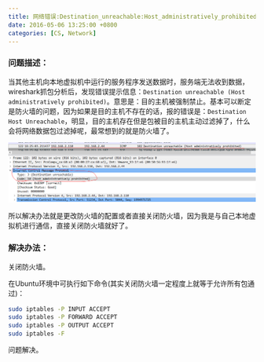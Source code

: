 ```yaml
---
title: 网络错误:Destination_unreachable:Host_administratively_prohibited
date: 2016-05-06 13:25:00 +0800
categories: [CS, Network]
---
```




### 问题描述：
当其他主机向本地虚拟机中运行的服务程序发送数据时，服务端无法收到数据，wireshark抓包分析后，发现错误提示信息：`Destination unreachable (Host administratively prohibited)`。意思是：目的主机被强制禁止。基本可以断定是防火墙的问题，因为如果是目的主机不存在的话，报的错误是：`Destination Host Unreachable`，明显，目的主机存在但是包被目的主机主动过滤掉了，什么会将网络数据包过滤掉呢，最常想到的就是防火墙了。

![image](/assets/img/network/ICMP目的不可达主机禁止.png)

所以解决办法就是更改防火墙的配置或者直接关闭防火墙，因为我是与自己本地虚拟机进行通信，直接关闭防火墙就好了。
### 解决办法：
关闭防火墙。

在Ubuntu环境中可执行如下命令(其实关闭防火墙一定程度上就等于允许所有包通过)：
```bash
sudo iptables -P INPUT ACCEPT
sudo iptables -P FORWARD ACCEPT
sudo iptables -P OUTPUT ACCEPT
sudo iptables -F
```

问题解决。